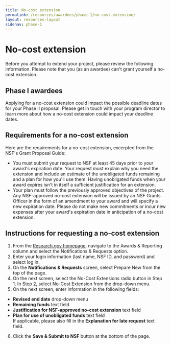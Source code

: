 ```yaml
---
title: No-cost extension
permalink: /resources/awardees/phase-1/no-cost-extension/
layout: resources-layout
sidenav: phase-1
---
```


# No-cost extension

Before you attempt to extend your project, please review the following information. Please note that you (as an awardee) can't grant yourself a no-cost extension.

## Phase I awardees
Applying for a no-cost extension could impact the possible deadline dates for your Phase II proposal. Please get in touch with your program director to learn more about how a no-cost extension could impact your deadline dates.


## Requirements for a no-cost extension
Here are the requirements for a no-cost extension, excerpted from the NSF's Grant Proposal Guide:

- You must submit your request to NSF at least 45 days prior to your award's expiration date. Your request must explain why you need the extension and include an estimate of the unobligated funds remaining and a plan for how you'll use them. Having unobligated funds when your award expires isn't in itself a sufficient justification for an extension.
- Your plan must follow the previously approved objectives of the project. Any NSF-approved no-cost extension will be issued by an NSF Grants Officer in the form of an amendment to your award and will specify a new expiration date. Please do not make new commitments or incur new expenses after your award's expiration date in anticipation of a no-cost extension.

## Instructions for requesting a no-cost extension
1. From the [Research.gov homepage](http://www.research.gov), navigate to the Awards & Reporting column and select the Notifications & Requests option.
2. Enter your login information (last name, NSF ID, and password) and select log in.
3. On the **Notifications & Requests** screen, select Prepare New from the top of the page.
4. On the next screen, select the No-Cost Extensions radio button in Step 1. In Step 2, select No-Cost Extension from the drop-down menu.
5. On the next screen, enter information in the following fields:
- **Revised end date** drop-down menu
- **Remaining funds** text field
- **Justification for NSF-approved no-cost extension** text field
- **Plan for use of unobligated funds** text field  
If applicable, please also fill in the **Explanation for late request** text field.  
6. Click the **Save & Submit to NSF** button at the bottom of the page.
